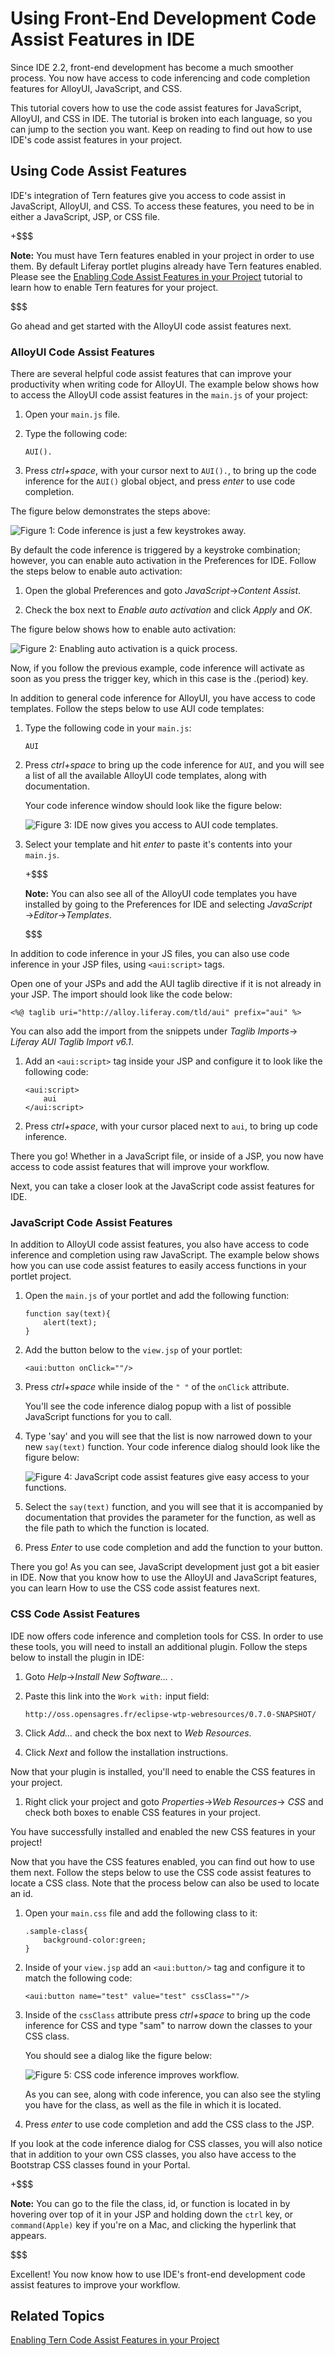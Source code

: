 # Using Front-End Development Code Assist Features in IDE

Since IDE 2.2, front-end development has become a much smoother process. You now
have access to code inferencing and code completion features for AlloyUI,
JavaScript, and CSS.  

This tutorial covers how to use the code assist features for JavaScript, 
AlloyUI, and CSS in IDE. The tutorial is broken into each language, so you can
jump to the section you want. Keep on reading to find out how to use IDE's code
assist features in your project.

## Using Code Assist Features

IDE's integration of Tern features give you access to code assist in JavaScript, 
AlloyUI, and CSS. To access these features, you need to be in either a 
JavaScript, JSP, or CSS file.

+$$$

**Note:** You must have Tern features enabled in your project in order to use 
them. By default Liferay portlet plugins already have Tern features enabled. 
Please see the [Enabling Code Assist Features in your Project](/develop/tutorials/-/knowledge_base/6-2/enabling-tern-code-assist-features-in-your-project)
tutorial to learn how to enable Tern features for your project.

$$$

Go ahead and get started with the AlloyUI code assist features next.

### AlloyUI Code Assist Features

There are several helpful code assist features that can improve your 
productivity when writing code for AlloyUI. The example below shows how to 
access the AlloyUI code assist features in the `main.js` of your project:

1.  Open your `main.js` file.

2.  Type the following code:

        AUI().
        
3.  Press *ctrl+space*, with your cursor next to `AUI().`, to bring up the code 
    inference for the `AUI()` global object, and press *enter* to use code 
    completion.
    
The figure below demonstrates the steps above:


![Figure 1: Code inference is just a few keystrokes away.](../../images/code-inference.png)

By default the code inference is triggered by a keystroke combination; however, 
you can enable auto activation in the Preferences for IDE. Follow the steps 
below to enable auto activation:
    
1.  Open the global Preferences and goto *JavaScript*&rarr;*Content Assist*.

2.  Check the box next to *Enable auto activation* and click *Apply* and *OK*.

The figure below shows how to enable auto activation:
    
![Figure 2: Enabling auto activation is a quick process.](../../images/enable-auto-activation.png)

Now, if you follow the previous example, code inference will activate as soon as
you press the trigger key, which in this case is the .(period) key. 

In addition to general code inference for AlloyUI, you have access to code 
templates. Follow the steps below to use AUI code templates:

1.  Type the following code in your `main.js`:
 
        AUI

2.  Press *ctrl+space* to bring up the code inference for `AUI`, and you will 
	see a list of all the available AlloyUI code templates, along with
    documentation.
    
    Your code inference window should look like the figure below:
    
    ![Figure 3: IDE now gives you access to AUI code templates.](../../images/code-template.png)
    
3.  Select your template and hit *enter* to paste it's contents into your
    `main.js`.
  
    +$$$
    
    **Note:** You can also see all of the AlloyUI code templates you have 
    installed by going to the Preferences for IDE and selecting *JavaScript*
    &rarr;*Editor*&rarr;*Templates*.
    
    $$$        


In addition to code inference in your JS files, you can also use code inference 
in your JSP files, using `<aui:script>` tags.

Open one of your JSPs and add the AUI taglib directive if it is not already in 
your JSP. The import should look like the code below:

    <%@ taglib uri="http://alloy.liferay.com/tld/aui" prefix="aui" %>
    
You can also add the import from the snippets under *Taglib Imports*&rarr;
*Liferay AUI Taglib Import v6.1*.

1.  Add an `<aui:script>` tag inside your JSP and configure it to look like the
    following code:
    
        <aui:script>
            aui
        </aui:script>

2. Press *ctrl+space*, with your cursor placed next to `aui`, to bring up code 
inference.

There you go! Whether in a JavaScript file, or inside of a JSP, you now have
access to code assist features that will improve your workflow.

Next, you can take a closer look at the JavaScript code assist features for IDE.

### JavaScript Code Assist Features

In addition to AlloyUI code assist features, you also have access to code 
inference and completion using raw JavaScript. The example below shows how you 
can use code assist features to easily access functions in your portlet project.

1.  Open the `main.js` of your portlet and add the following function:

        function say(text){
            alert(text);
        }

2.  Add the button below to the `view.jsp` of your portlet:

        <aui:button onClick=""/>

3.  Press *ctrl+space* while inside of the `" "` of the `onClick` attribute.

    You'll see the code inference dialog popup with a list of possible 
    JavaScript functions for you to call.

4.  Type 'say' and you will see that the list is now narrowed down to your new
    `say(text)` function. Your code inference dialog should look like the figure
    below:
    
    ![Figure 4: JavaScript code assist features give easy access to your functions.](../../images/js-code-inference.png)

5.  Select the `say(text)` function, and you will see that it is
    accompanied by documentation that provides the parameter for the function, 
    as well as the file path to which the function is located.

6.  Press *Enter* to use code completion and add the function to your button.

There you go! As you can see, JavaScript development just got a bit easier in 
IDE. Now that you know how to use the AlloyUI and JavaScript features, you can 
learn How to use the CSS code assist features next.

### CSS Code Assist Features

IDE now offers code inference and completion tools for CSS. In order to use
these tools, you will need to install an additional plugin. Follow the steps
below to install the plugin in IDE:

1.  Goto *Help*&rarr;*Install New Software...* .

2.  Paste this link into the `Work with:` input field:

        http://oss.opensagres.fr/eclipse-wtp-webresources/0.7.0-SNAPSHOT/

3.  Click *Add...* and check the box next to *Web Resources*.

4.  Click *Next* and follow the installation instructions.

Now that your plugin is installed, you'll need to enable the CSS features in 
your project.

1.  Right click your project and goto *Properties*&rarr;*Web Resources*&rarr;
    *CSS* and check both boxes to enable CSS features in your project.

You have successfully installed and enabled the new CSS features in your
project!

Now that you have the CSS features enabled, you can find out how to use them 
next. Follow the steps below to use the CSS code assist features to locate a CSS
class. Note that the process below can also be used to locate an id.

1.  Open your `main.css` file and add the following class to it:

        .sample-class{
            background-color:green;
        }

2.  Inside of your `view.jsp` add an `<aui:button/>` tag and configure it to
    match the following code:
    
        <aui:button name="test" value="test" cssClass=""/>
        
3.  Inside of the `cssClass` attribute press *ctrl+space* to bring up the code
    inference for CSS and type "sam" to narrow down the classes to your CSS 
    class.
    
    You should see a dialog like the figure below:
    
    ![Figure 5: CSS code inference improves workflow.](../../images/css-code-inference.png)

    As you can see, along with code inference, you can also see the styling you
    have for the class, as well as the file in which it is located.
    
4.  Press *enter* to use code completion and add the CSS class to the JSP.

If you look at the code inference dialog for CSS classes, you will also notice
that in addition to your own CSS classes, you also have access to the Bootstrap
CSS classes found in your Portal.

+$$$

**Note:** You can go to the file the class, id, or function is located in by 
hovering over top of it in your JSP and holding down the `ctrl` key, or 
`command(Apple)` key if you're on a Mac, and clicking the hyperlink that appears.

$$$

Excellent! You now know how to use IDE's front-end development code assist 
features to improve your workflow. 
    
## Related Topics

 [Enabling Tern Code Assist Features in your Project](/develop/tutorials/-/knowledge_base/6-2/enabling-tern-code-assist-features-in-your-project) 

